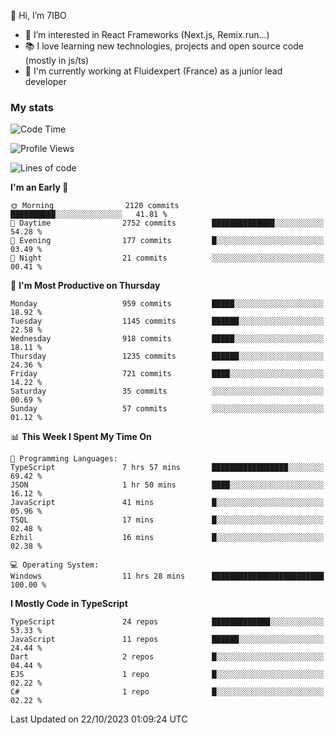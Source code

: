 👋 Hi, I’m 7IBO

- 👀 I’m interested in React Frameworks (Next.js, Remix.run...)
- 📚 I love learning new technologies, projects and open source code (mostly in js/ts)
- 💼 I'm currently working at Fluidexpert (France) as a junior lead developer

### My stats
<!--START_SECTION:waka-->
![Code Time](http://img.shields.io/badge/Code%20Time-257%20hrs%2035%20mins-blue)

![Profile Views](http://img.shields.io/badge/Profile%20Views-0-blue)

![Lines of code](https://img.shields.io/badge/From%20Hello%20World%20I%27ve%20Written-6.6%20million%20lines%20of%20code-blue)

**I'm an Early 🐤** 

```text
🌞 Morning                2120 commits        ██████████░░░░░░░░░░░░░░░   41.81 % 
🌆 Daytime                2752 commits        ██████████████░░░░░░░░░░░   54.28 % 
🌃 Evening                177 commits         █░░░░░░░░░░░░░░░░░░░░░░░░   03.49 % 
🌙 Night                  21 commits          ░░░░░░░░░░░░░░░░░░░░░░░░░   00.41 % 
```
📅 **I'm Most Productive on Thursday** 

```text
Monday                   959 commits         █████░░░░░░░░░░░░░░░░░░░░   18.92 % 
Tuesday                  1145 commits        ██████░░░░░░░░░░░░░░░░░░░   22.58 % 
Wednesday                918 commits         █████░░░░░░░░░░░░░░░░░░░░   18.11 % 
Thursday                 1235 commits        ██████░░░░░░░░░░░░░░░░░░░   24.36 % 
Friday                   721 commits         ████░░░░░░░░░░░░░░░░░░░░░   14.22 % 
Saturday                 35 commits          ░░░░░░░░░░░░░░░░░░░░░░░░░   00.69 % 
Sunday                   57 commits          ░░░░░░░░░░░░░░░░░░░░░░░░░   01.12 % 
```


📊 **This Week I Spent My Time On** 

```text
💬 Programming Languages: 
TypeScript               7 hrs 57 mins       █████████████████░░░░░░░░   69.42 % 
JSON                     1 hr 50 mins        ████░░░░░░░░░░░░░░░░░░░░░   16.12 % 
JavaScript               41 mins             █░░░░░░░░░░░░░░░░░░░░░░░░   05.96 % 
TSQL                     17 mins             █░░░░░░░░░░░░░░░░░░░░░░░░   02.48 % 
Ezhil                    16 mins             █░░░░░░░░░░░░░░░░░░░░░░░░   02.38 % 

💻 Operating System: 
Windows                  11 hrs 28 mins      █████████████████████████   100.00 % 
```

**I Mostly Code in TypeScript** 

```text
TypeScript               24 repos            █████████████░░░░░░░░░░░░   53.33 % 
JavaScript               11 repos            ██████░░░░░░░░░░░░░░░░░░░   24.44 % 
Dart                     2 repos             █░░░░░░░░░░░░░░░░░░░░░░░░   04.44 % 
EJS                      1 repo              █░░░░░░░░░░░░░░░░░░░░░░░░   02.22 % 
C#                       1 repo              █░░░░░░░░░░░░░░░░░░░░░░░░   02.22 % 
```




 Last Updated on 22/10/2023 01:09:24 UTC
<!--END_SECTION:waka-->
